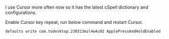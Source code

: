 I use Cursor more often now so it has the latest cSpell dictionary and configurations.

Enable Cursor key repeat, run below command and restart Cursor.

```sh
defaults write com.todesktop.230313mzl4w4u92 ApplePressAndHoldEnabled -bool false
```
